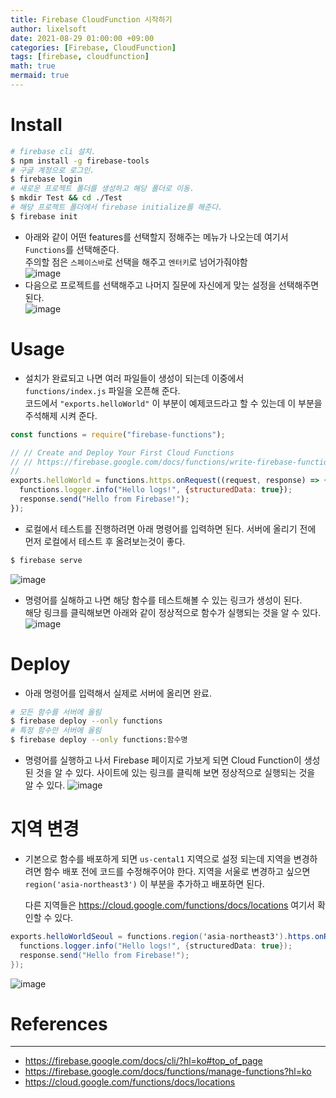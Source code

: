 ```yaml
---
title: Firebase CloudFunction 시작하기
author: lixelsoft
date: 2021-08-29 01:00:00 +09:00
categories: [Firebase, CloudFunction]
tags: [firebase, cloudfunction] 
math: true
mermaid: true
---
```



# Install

```bash
# firebase cli 설치.
$ npm install -g firebase-tools
# 구글 계정으로 로그인.
$ firebase login
# 새로운 프로젝트 폴더를 생성하고 해당 폴더로 이동.
$ mkdir Test && cd ./Test
# 해당 프로젝트 폴더에서 firebase initialize를 해준다.
$ firebase init
```


* 아래와 같이 어떤 features를 선택할지 정해주는 메뉴가 나오는데 여기서 `Functions`를 선택해준다.<br/>
  주의할 점은 `스페이스바`로 선택을 해주고 `엔터키`로 넘어가줘야함<br/>
![image](https://user-images.githubusercontent.com/56714476/131238987-dd144a55-dd60-4bd8-a684-ade1ba68e71b.png)
* 다음으로 프로젝트를 선택해주고 나머지 질문에 자신에게 맞는 설정을 선택해주면 된다.<br>
![image](https://user-images.githubusercontent.com/56714476/131239034-fb4dd6be-a31e-45a9-8462-9894ef6a88df.png)



# Usage
* 설치가 완료되고 나면 여러 파일들이 생성이 되는데 이중에서 `functions/index.js` 파일을 오픈해 준다.<br>
  코드에서 `"exports.helloWorld"` 이 부분이 예제코드라고 할 수 있는데 이 부분을 주석해제 시켜 준다.

```js
const functions = require("firebase-functions");

// // Create and Deploy Your First Cloud Functions
// // https://firebase.google.com/docs/functions/write-firebase-functions
//
exports.helloWorld = functions.https.onRequest((request, response) => {
  functions.logger.info("Hello logs!", {structuredData: true});
  response.send("Hello from Firebase!");
});
```

* 로컬에서 테스트를 진행하려면 아래 명령어를 입력하면 된다.
  서버에 올리기 전에 먼저 로컬에서 테스트 후 올려보는것이 좋다.
```bash
$ firebase serve
```
![image](https://user-images.githubusercontent.com/56714476/131240532-8f7f0164-c38a-40f4-9da5-a72ce5f7d020.png)
* 명령어를 실해하고 나면 해당 함수를 테스트해볼 수 있는 링크가 생성이 된다.<br>
  해당 링크를 클릭해보면 아래와 같이 정상적으로 함수가 실행되는 것을 알 수 있다.
![image](https://user-images.githubusercontent.com/56714476/131240596-08d1c6d5-810b-4b85-b48a-503599aa0b40.png)


# Deploy

* 아래 명령어를 입력해서 실제로 서버에 올리면 완료.
```bash
# 모든 함수를 서버에 올림
$ firebase deploy --only functions
# 특정 함수만 서버에 올림
$ firebase deploy --only functions:함수명
```

* 명령어를 실행하고 나서 Firebase 페이지로 가보게 되면 Cloud Function이 생성된 것을 알 수 있다.
  사이트에 있는 링크를 클릭해 보면 정상적으로 실행되는 것을 알 수 있다.
![image](https://user-images.githubusercontent.com/56714476/131240724-54ed4a24-eda9-431d-8402-d1a33ef6e06b.png)



# 지역 변경

* 기본으로 함수를 배포하게 되면 `us-cental1` 지역으로 설정 되는데 지역을 변경하려면 함수 배포 전에 코드를 수정해주어야 한다.
  지역을 서울로 변경하고 싶으면 `region('asia-northeast3')` 이 부분을 추가하고 배포하면 된다.<br>

  다른 지역들은 <https://cloud.google.com/functions/docs/locations> 여기서 확인할 수 있다.
```cs
exports.helloWorldSeoul = functions.region('asia-northeast3').https.onRequest((request, response) => {
  functions.logger.info("Hello logs!", {structuredData: true});
  response.send("Hello from Firebase!");
});
```
![image](https://user-images.githubusercontent.com/56714476/131240997-f22c0b2e-15f7-47cf-8576-9d733597a0b4.png)

# References
---

- <https://firebase.google.com/docs/cli/?hl=ko#top_of_page>
- <https://firebase.google.com/docs/functions/manage-functions?hl=ko>
- <https://cloud.google.com/functions/docs/locations>
